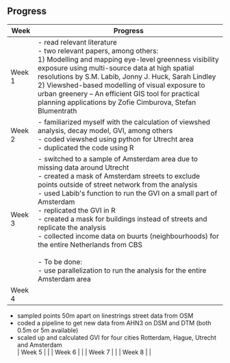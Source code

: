 ## Progress

| Week | Progress |
| ---- | -------- |
| Week 1 | - read relevant literature <br> - two relevant papers, among others: <br> 1) Modelling and mapping eye-level greenness visibility exposure using multi-source data at high spatial resolutions by S.M. Labib, Jonny J. Huck, Sarah Lindley <br> 2) Viewshed-based modelling of visual exposure to urban greenery – An efficient GIS tool for practical planning applications by Zofie Cimburova, Stefan Blumentrath |
| Week 2 | - familiarized myself with the calculation of viewshed analysis, decay model, GVI, among others <br> - coded viewshed using python for Utrecht area <br> - duplicated the code using R|
| Week 3 |  - switched to a sample of Amsterdam area due to missing data around Utrecht <br> - created a mask of Amsterdam streets to exclude points outside of street network from the analysis <br> - used Labib's function to run the GVI on a small part of Amsterdam <br> - replicated the GVI in R <br> - created a mask for buildings instead of streets and replicate the analysis <br> - collected income data on buurts (neighbourhoods) for the entire Netherlands from CBS <br> <br> - To be done: <br> - use parallelization to run the analysis for the entire Amsterdam area  <br>
| Week 4 | |
- sampled  points 50m apart on linestrings street data from OSM <br> 
- coded a pipeline to get new data from AHN3 on DSM and DTM (both 0.5m or 5m available) <br>
- scaled up and calculated GVI for four cities Rotterdam, Hague, Utrecht and Amsterdam <br>
| Week 5 | |
| Week 6 | |
| Week 7 | |
| Week 8 | |
